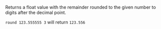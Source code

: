 Returns a float value with the remainder rounded to the given number to digits after the decimal point.

`round 123.555555 3` will return `123.556`
